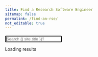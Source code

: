 ```yaml
---
title: Find a Research Software Engineer
sitemap: false
permalink: /find-an-rse/
not_editable: true
---
```


<form action="{{ site.baseurl }}/find-an-rse" method="get">
	<input type="search" name="q" id="search-input" placeholder="Search {{ site.title }}?" style="margin-top:5px" autofocus>
	<input type="submit" value="Search" style="display: none;">
</form>

<p><span id="search-process">Loading</span> results <span id="search-query-container" style="display: none;">for "<strong id="search-query"></strong>"</span></p>
<ul id="search-results"></ul>

<script src="{{ site.baseurl }}/assets/js/lunr.min.js"></script>
<script src="{{ site.baseurl }}/assets/vendor/jquery/jquery.min.js" ></script>
<script>
(function() {
  window.data = {}
  $.getJSON("{{ site.baseurl }}/data.json", {
    format: "json"
  })
   .fail(function(error) {
      console.log("Error", error);
   })
   .done(function(data) {
      $.each(data, function(key, value ) {
        window.data[key] = value;
      });
   });
  function loadSearch() {
    console.log(window.data)
    var fileref = document.createElement('script')
    fileref.setAttribute("type","text/javascript")
    fileref.setAttribute("src", "{{ site.baseurl }}/assets/js/search.js")
    document.getElementsByTagName("head")[0].appendChild(fileref)
  }
  setTimeout(loadSearch, 1000);
})();


</script>
